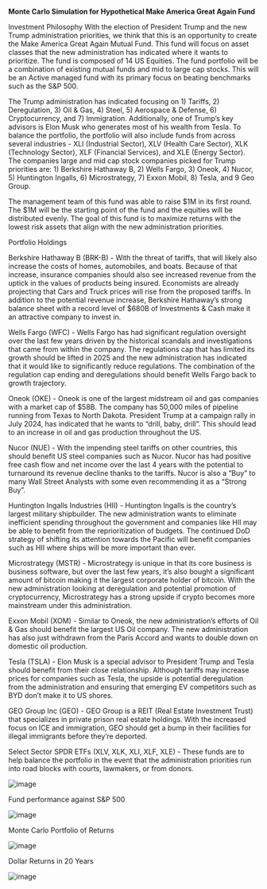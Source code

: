 **Monte Carlo Simulation for Hypothetical Make America Great Again Fund**

Investment Philosophy
With the election of President Trump and the new Trump administration priorities, we think that this is an opportunity to create the Make America Great Again Mutual Fund. This fund will focus on asset classes that the new administration has indicated where it wants to prioritize. The fund is composed of 14 US Equities. The fund portfolio will be a combination of existing mutual funds and mid to large cap stocks. This will be an Active managed fund with its primary focus on beating benchmarks such as the S&P 500.

The Trump administration has indicated focusing on 1) Tariffs, 2) Deregulation, 3) Oil & Gas, 4) Steel, 5) Aerospace & Defense, 6) Cryptocurrency, and 7) Immigration. Additionally, one of Trump’s key advisors is Elon Musk who generates most of his wealth from Tesla. To balance the portfolio, the portfolio will also include funds from across several industries - XLI (Industrial Sector), XLV (Health Care Sector), XLK (Technology Sector), XLF (Financial Services), and XLE (Energy Sector). The companies large and mid cap stock companies picked for Trump priorities are: 1) Berkshire Hathaway B, 2) Wells Fargo, 3) Oneok, 4) Nucor, 5) Huntington Ingalls, 6) Microstrategy, 7) Exxon Mobil, 8) Tesla, and 9 Geo Group.

The management team of this fund was able to raise $1M in its first round. The $1M will be the starting point of the fund and the equities will be distributed evenly. The goal of this fund is to maximize returns with the lowest risk assets that align with the new administration priorities.

Portfolio Holdings

Berkshire Hathaway B (BRK-B) - With the threat of tariffs, that will likely also increase the costs of homes, automobiles, and boats. Because of that increase, insurance companies should also see increased revenue from the uptick in the values of products being insured. Economists are already projecting that Cars and Truck prices will rise from the proposed tariffs. In addition to the potential revenue increase, Berkshire Hathaway’s strong balance sheet with a record level of $680B of Investments & Cash make it an attractive company to invest in.

Wells Fargo (WFC) - Wells Fargo has had significant regulation oversight over the last few years driven by the historical scandals and investigations that came from within the company. The regulations cap that has limited its growth should be lifted in 2025 and the new administration has indicated that it would like to significantly reduce regulations. The combination of the regulation cap ending and deregulations should benefit Wells Fargo back to growth trajectory.

Oneok (OKE) - Oneok is one of the largest midstream oil and gas companies with a market cap of $58B. The company has 50,000 miles of pipeline running from Texas to North Dakota. President Trump at a campaign rally in July 2024, has indicated that he wants to “drill, baby, drill”. This should lead to an increase in oil and gas production throughout the US.

Nucor (NUE) - With the impending steel tariffs on other countries, this should benefit US steel companies such as Nucor. Nucor has had positive free cash flow and net income over the last 4 years with the potential to turnaround its revenue decline thanks to the tariffs. Nucor is also a “Buy” to many Wall Street Analysts with some even recommending it as a “Strong Buy”. 

Huntington Ingalls Industries (HII) - Huntington Ingalls is the country’s largest military shipbuilder. The new administration wants to eliminate inefficient spending throughout the government and companies like HII may be able to benefit from the reprioritization of budgets. The continued DoD strategy of shifting its attention towards the Pacific will benefit companies such as HII where ships will be more important than ever.

Microstrategy (MSTR) - Microstrategy is unique in that its core business is business software, but over the last few years, it’s also bought a significant amount of bitcoin making it the largest corporate holder of bitcoin. With the new administration looking at deregulation and potential promotion of cryptocurrency, Microstrategy has a strong upside if crypto becomes more mainstream under this administration.

Exxon Mobil (XOM) -  Similar to Oneok, the new administration’s efforts of Oil & Gas should benefit the largest US Oil company. The new administration has also just withdrawn from the Paris Accord and wants to double down on domestic oil production.

Tesla (TSLA) - Elon Musk is a special advisor to President Trump and Tesla should benefit from their close relationship. Although tariffs may increase prices for companies such as Tesla, the upside is potential deregulation from the administration and ensuring that emerging EV competitors such as BYD don’t make it to US shores.

GEO Group Inc (GEO) - GEO Group is a REIT (Real Estate Investment Trust) that specializes in private prison real estate holdings. With the increased focus on ICE and immigration, GEO should get a bump in their facilities for illegal immigrants before they’re deported.

Select Sector SPDR ETFs (XLV, XLK, XLI, XLF, XLE) - These funds are to help balance the portfolio in the event that the administration priorities run into road blocks with courts, lawmakers, or from donors.

![image](https://github.com/user-attachments/assets/cebc5a8b-5d39-485f-8ff0-42563592f149)

Fund performance against S&P 500

![image](https://github.com/user-attachments/assets/bc691480-3319-4ff6-9640-245261a080ba)

Monte Carlo Portfolio of Returns

![image](https://github.com/user-attachments/assets/14006e6d-474e-453b-9280-5b596f1de31b)

Dollar Returns in 20 Years

![image](https://github.com/user-attachments/assets/31c4127c-0edc-473a-b599-ccb5bfb996db)



